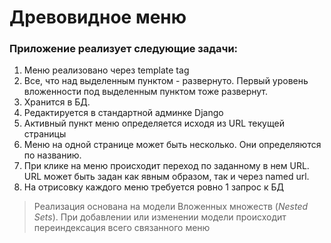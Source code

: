 # Древовидное меню
### Приложение реализует следующие задачи:
1) Меню реализовано через template tag
2) Все, что над выделенным пунктом - развернуто. Первый уровень вложенности под выделенным пунктом тоже развернут. 
3) Хранится в БД.
4) Редактируется в стандартной админке Django 
5) Активный пункт меню определяется исходя из URL текущей страницы 
6) Меню на одной странице может быть несколько. Они определяются по названию.
7) При клике на меню происходит переход по заданному в нем URL. URL может быть задан как явным образом, так и через named url. 
8) На отрисовку каждого меню требуется ровно 1 запрос к БД
> Реализация основана на модели Вложенных множеств (*Nested Sets*). 
> При добавлении или изменении модели происходит переиндексация всего связанного меню